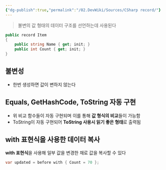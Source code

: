 ```yaml
---
{"dg-publish":true,"permalink":"/02.DevWiki/Sources/CSharp record/"}
---
```


> 불변의 값 형태의 데이터 구조를 선언하는데 사용된다

```C#
public record Item
{
    public string Name { get; init; }
    public int Count { get; init; }
}
```

## 불변성
* 한번 생성하면 값이 변하지 않는다
## Equals, GetHashCode, ToString 자동 구현
* 위 비교 함수들이 자동 구현되며 이를 통해 **값 형식의 비교**들이 가능함
* ToString이 자동 구현되어 **ToString 사용시 읽기 좋은 형태**로 출력됨
## with 표현식을 사용한 데이터 복사
**with 표현식**을 사용해 일부 값을 변경한 채로 값을 복사할 수 있다
```C#
var updated = before with { Count = 70 };
```
